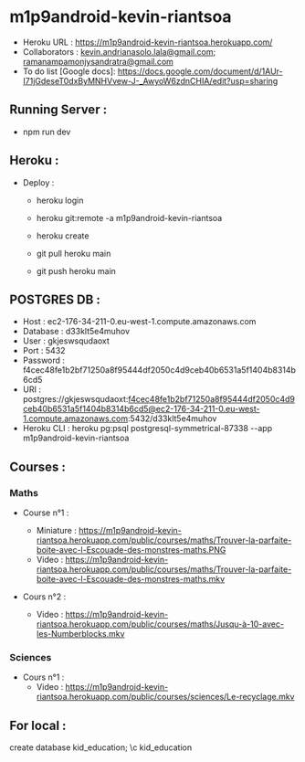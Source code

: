 # m1p9android-kevin-riantsoa
- Heroku URL : https://m1p9android-kevin-riantsoa.herokuapp.com/
- Collaborators : kevin.andrianasolo.lala@gmail.com; ramanampamonjysandratra@gmail.com
- To do list [Google docs]: https://docs.google.com/document/d/1AUr-I71jGdeseT0dxByMNHVvew-J-_AwyoW6zdnCHIA/edit?usp=sharing
  
## Running Server :
- npm run dev

## Heroku :
- Deploy : 
  * heroku login
  * heroku git:remote -a m1p9android-kevin-riantsoa

  * heroku create
  * git pull heroku main
  * git push heroku main

## POSTGRES DB :
- Host : ec2-176-34-211-0.eu-west-1.compute.amazonaws.com
- Database : d33klt5e4muhov
- User :  gkjeswsqudaoxt
- Port : 5432
- Password : f4cec48fe1b2bf71250a8f95444df2050c4d9ceb40b6531a5f1404b8314b6cd5
- URI : postgres://gkjeswsqudaoxt:f4cec48fe1b2bf71250a8f95444df2050c4d9ceb40b6531a5f1404b8314b6cd5@ec2-176-34-211-0.eu-west-1.compute.amazonaws.com:5432/d33klt5e4muhov
- Heroku CLI : heroku pg:psql postgresql-symmetrical-87338 --app m1p9android-kevin-riantsoa

## Courses :

### Maths
- Course n°1 :
  * Miniature : https://m1p9android-kevin-riantsoa.herokuapp.com/public/courses/maths/Trouver-la-parfaite-boite-avec-l-Escouade-des-monstres-maths.PNG
  * Video : https://m1p9android-kevin-riantsoa.herokuapp.com/public/courses/maths/Trouver-la-parfaite-boite-avec-l-Escouade-des-monstres-maths.mkv

- Cours n°2 :
  * Video : https://m1p9android-kevin-riantsoa.herokuapp.com/public/courses/maths/Jusqu-à-10-avec-les-Numberblocks.mkv

### Sciences
- Cours n°1 :
  * Video : https://m1p9android-kevin-riantsoa.herokuapp.com/public/courses/sciences/Le-recyclage.mkv

## For local :
create database kid_education;
\c kid_education
